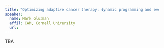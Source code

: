 ```yaml
---
title: "Optimizing adaptive cancer therapy: dynamic programming and evolutionary game theory"
speaker:
  name: Mark Gluzman
  affil: CAM, Cornell University
  url: 
---
```


TBA

